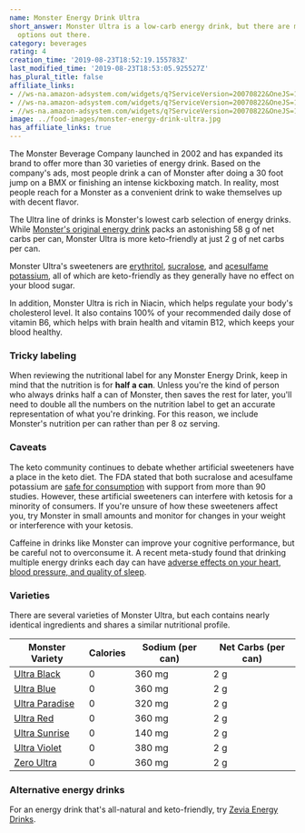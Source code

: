 ```yaml
---
name: Monster Energy Drink Ultra
short_answer: Monster Ultra is a low-carb energy drink, but there are more keto-friendly
  options out there.
category: beverages
rating: 4
creation_time: '2019-08-23T18:52:19.155783Z'
last_modified_time: '2019-08-23T18:53:05.925527Z'
has_plural_title: false
affiliate_links:
- //ws-na.amazon-adsystem.com/widgets/q?ServiceVersion=20070822&OneJS=1&Operation=GetAdHtml&MarketPlace=US&source=ss&ref=as_ss_li_til&ad_type=product_link&tracking_id=isitketo-20&language=en_US&marketplace=amazon&region=US&placement=B00M8GMY44&asins=B00M8GMY44&linkId=c2965de8139ec3f1f294b8af0ec9cc1f&show_border=true&link_opens_in_new_window=true
- //ws-na.amazon-adsystem.com/widgets/q?ServiceVersion=20070822&OneJS=1&Operation=GetAdHtml&MarketPlace=US&source=ss&ref=as_ss_li_til&ad_type=product_link&tracking_id=isitketo-20&language=en_US&marketplace=amazon&region=US&placement=B01MYFQ3NR&asins=B01MYFQ3NR&linkId=7820ef6fa2480f13515884c11eaa2da4&show_border=true&link_opens_in_new_window=true
- //ws-na.amazon-adsystem.com/widgets/q?ServiceVersion=20070822&OneJS=1&Operation=GetAdHtml&MarketPlace=US&source=ss&ref=as_ss_li_til&ad_type=product_link&tracking_id=isitketo-20&language=en_US&marketplace=amazon&region=US&placement=B07P9XNX4D&asins=B07P9XNX4D&linkId=35e3c05bce1c11ac2057a4d7d3451980&show_border=true&link_opens_in_new_window=true
image: ../food-images/monster-energy-drink-ultra.jpg
has_affiliate_links: true
---
```

The Monster Beverage Company launched in 2002 and has expanded its brand to offer more than 30 varieties of energy drink. Based on the company's ads, most people drink a can of Monster after doing a 30 foot jump on a BMX or finishing an intense kickboxing match. In reality, most people reach for a Monster as a convenient drink to wake themselves up with decent flavor.

The Ultra line of drinks is Monster's lowest carb selection of energy drinks. While [Monster's original energy drink](https://amzn.to/2KZyznw) packs an astonishing 58 g of net carbs per can, Monster Ultra is more keto-friendly at just 2 g of net carbs per can.

Monster Ultra's sweeteners are [erythritol](/erythritol), [sucralose](/sucralose), and [acesulfame potassium](/acesulfame-potassium), all of which are keto-friendly as they generally have no effect on your blood sugar.

In addition, Monster Ultra is rich in Niacin, which helps regulate your body's cholesterol level. It also contains 100% of your recommended daily dose of vitamin B6, which helps with brain health and vitamin B12, which keeps your blood healthy.

### Tricky labeling

When reviewing the nutritional label for any Monster Energy Drink, keep in mind that the nutrition is for **half a can**. Unless you're the kind of person who always drinks half a can of Monster, then saves the rest for later, you'll need to double all the numbers on the nutrition label to get an accurate representation of what you're drinking. For this reason, we include Monster's nutrition per can rather than per 8 oz serving.

### Caveats

The keto community continues to debate whether artificial sweeteners have a place in the keto diet. The FDA stated that both sucralose and acesulfame potassium are [safe for consumption](https://www.fda.gov/food/ingredientspackaginglabeling/foodadditivesingredients/ucm397725.htm) with support from more than 90 studies. However, these artificial sweeteners can interfere with ketosis for a minority of consumers. If you're unsure of how these sweeteners affect you, try Monster in small amounts and monitor for changes in your weight or interference with your ketosis.

Caffeine in drinks like Monster can improve your cognitive performance, but be careful not to overconsume it. A recent meta-study found that drinking multiple energy drinks each day can have [adverse effects on your heart, blood pressure, and quality of sleep](https://www.frontiersin.org/articles/10.3389/fpubh.2017.00225/full).

### Varieties

There are several varieties of Monster Ultra, but each contains nearly identical ingredients and shares a similar nutritional profile.

| Monster Variety | Calories |  Sodium (per can) | Net Carbs (per can) |
|---------------------|-----------|-------------------------|------------|
| [Ultra Black](https://amzn.to/31XkjCw) | 0 | 360 mg | 2 g |
| [Ultra Blue](https://amzn.to/2NmgxyJ) | 0 | 360 mg | 2 g |
| [Ultra Paradise](https://amzn.to/2ZiAtc5) | 0 | 320 mg | 2 g |
| [Ultra Red](https://amzn.to/2TUNUK6) | 0 | 360 mg | 2 g |
| [Ultra Sunrise](https://amzn.to/2HkR6K1) | 0 | 140 mg | 2 g |
| [Ultra Violet](https://amzn.to/2ZcoJZg) | 0 | 380 mg | 2 g |
| [Zero Ultra](https://amzn.to/2TSBu5m) | 0 | 360 mg | 2 g |

### Alternative energy drinks

For an energy drink that's all-natural and keto-friendly, try [Zevia Energy Drinks](/zevia-energy-drinks).
